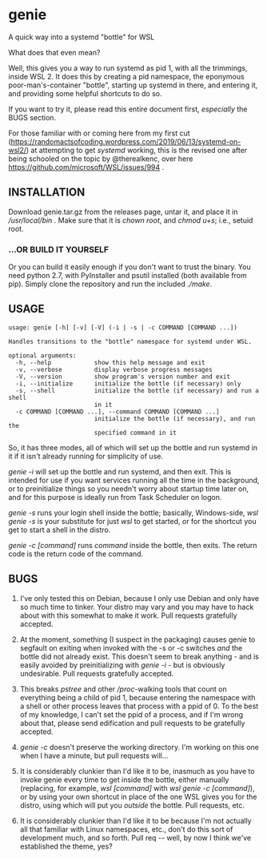 # genie
A quick way into a systemd "bottle" for WSL

What does that even mean?

Well, this gives you a way to run systemd as pid 1, with all the trimmings, inside WSL 2. It does this by creating a pid namespace, the eponymous poor-man's-container "bottle", starting up systemd in there, and entering it, and providing some helpful shortcuts to do so.

If you want to try it, please read this entire document first, _especially_ the BUGS section.

For those familiar with or coming here from my first cut (https://randomactsofcoding.wordpress.com/2019/06/13/systemd-on-wsl2/) at attempting to get _systemd_ working, this is the revised one after being schooled on the topic by @therealkenc, over here https://github.com/microsoft/WSL/issues/994 .

## INSTALLATION

Download genie.tar.gz from the releases page, untar it, and place it in _/usr/local/bin_ . Make sure that it is _chown root_, and _chmod u+s_; i.e., setuid root.

### ...OR BUILD IT YOURSELF

Or you can build it easily enough if you don't want to trust the binary. You need python 2.7, with PyInstaller and psutil installed (both available from pip). Simply clone the repository and run the included _./make_.

## USAGE

```
usage: genie [-h] [-v] [-V] (-i | -s | -c COMMAND [COMMAND ...])

Handles transitions to the "bottle" namespace for systemd under WSL.

optional arguments:
  -h, --help            show this help message and exit
  -v, --verbose         display verbose progress messages
  -V, --version         show program's version number and exit
  -i, --initialize      initialize the bottle (if necessary) only
  -s, --shell           initialize the bottle (if necessary) and run a shell
                        in it
  -c COMMAND [COMMAND ...], --command COMMAND [COMMAND ...]
                        initialize the bottle (if necessary), and run the
                        specified command in it
```

So, it has three modes, all of which will set up the bottle and run systemd in it if it isn't already running for simplicity of use.

_genie -i_ will set up the bottle and run systemd, and then exit. This is intended for use if you want services running all the time in the background, or to preinitialize things so you needn't worry about startup time later on, and for this purpose is ideally run from Task Scheduler on logon.

_genie -s_ runs your login shell inside the bottle; basically, Windows-side, _wsl genie -s_ is your substitute for just _wsl_ to get started, or for the shortcut you get to start a shell in the distro.

_genie -c [command]_ runs _command_ inside the bottle, then exits. The return code is the return code of the command.

## BUGS

1. I've only tested this on Debian, because I only use Debian and only have so much time to tinker. Your distro may vary and you may have to hack about with this somewhat to make it work. Pull requests gratefully accepted.

2. At the moment, something (I suspect in the packaging) causes genie to segfault on exiting when invoked with the -s or -c switches _and_ the bottle did not already exist. This doesn't seem to break anything - and is easily avoided by preinitializing with _genie -i_ - but is obviously undesirable. Pull requests gratefully accepted.

3. This breaks _pstree_ and other _/proc_-walking tools that count on everything being a child of pid 1, because entering the namespace with a shell or other process leaves that process with a ppid of 0. To the best of my knowledge, I can't set the ppid of a process, and if I'm wrong about that, please send edification and pull requests to be gratefully accepted.

4. _genie -c_ doesn't preserve the working directory. I'm working on this one when I have a minute, but pull requests will...

5. It is considerably clunkier than I'd like it to be, inasmuch as you have to invoke genie every time to get inside the bottle, either manually (replacing, for example, _wsl [command]_ with _wsl genie -c [command]_), or by using your own shortcut in place of the one WSL gives you for the distro, using which will put you _outside_ the bottle. Pull requests, etc.

6. It is considerably clunkier than I'd like it to be because I'm not actually all that familiar with Linux namespaces, etc., don't do this sort of development much, and so forth. Pull req -- well, by now I think we've established the theme, yes?
